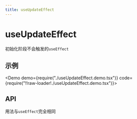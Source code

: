 ```yaml
---
title: useUpdateEffect
---
```


# useUpdateEffect

初始化阶段不会触发的`useEffect`

## 示例

<Demo demo={require("./useUpdateEffect.demo.tsx")} code={require("!!raw-loader!./useUpdateEffect.demo.tsx")}></Demo>

## API

用法与`useEffect`完全相同
